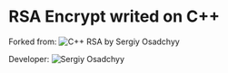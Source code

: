 # RSA Encrypt writed on C++

Forked from: ![C++ RSA by Sergiy Osadchyy](https://gist.github.com/SergiyOsadchyy)

Developer: ![Sergiy Osadchyy](https://github.com/SergiyOsadchyy)
